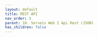```yaml
---
layout: default
title: REST API
nav_order: 3
parent: 10. Serveis Web I Api Rest (JSON)
has_children: false 
---
```

